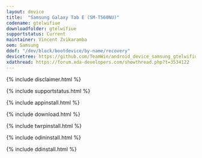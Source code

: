 ```yaml
---
layout: device
title:  "Samsung Galaxy Tab E (SM-T560NU)"
codename: gtelwifiue
downloadfolder: gtelwifiue
supportstatus: Current
maintainer: Vincent Zvikaramba
oem: Samsung
ddof: "/dev/block/bootdevice/by-name/recovery"
devicetree: https://github.com/TeamWin/android_device_samsung_gtelwifiue.git
xdathread: https://forum.xda-developers.com/showthread.php?t=3534122
---
```


{% include disclaimer.html %}

{% include supportstatus.html %}

{% include appinstall.html %}

{% include download.html %}

{% include twrpinstall.html %}

{% include odininstall.html %}

{% include ddinstall.html %}
